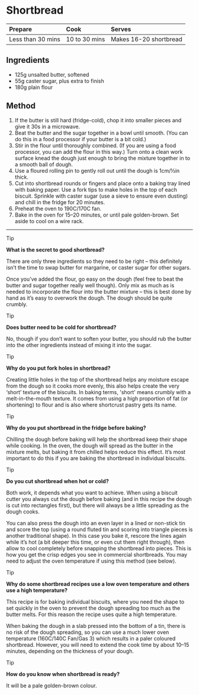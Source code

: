 # Shortbread

| Prepare | Cook | Serves |
| :--- | :--- | :--- |
| Less than 30 mins | 10 to 30 mins | Makes 16-20 shortbread |

## Ingredients

- 125g unsalted butter, softened
- 55g caster sugar, plus extra to finish
- 180g plain flour

## Method

1. If the butter is still hard (fridge-cold), chop it into smaller pieces and give it 30s in a microwave.
2. Beat the butter and the sugar together in a bowl until smooth. (You can do this in a food processor if your butter is a bit cold.)
1. Stir in the flour until thoroughly combined. (If you are using a food processor, you can add the flour in this way.) Turn onto a clean work surface knead the dough just enough to bring the mixture together in to a smooth ball of dough.
1. Use a floured rolling pin to gently roll out until the dough is 1cm/½in thick.
1. Cut into shortbread rounds or fingers and place onto a baking tray lined with baking paper. Use a fork tips to make holes in the top of each biscuit. Sprinkle with caster sugar (use a sieve to ensure even dusting) and chill in the fridge for 20 minutes.
1. Preheat the oven to 190C/170C fan.
1. Bake in the oven for 15–20 minutes, or until pale golden-brown. Set aside to cool on a wire rack.

---

> [!TIP]
> **What is the secret to good shortbread?**
> 
> There are only three ingredients so they need to be right – this definitely isn’t the time to swap butter for margarine, or caster sugar for other sugars.
> 
> Once you’ve added the flour, go easy on the dough (feel free to beat the butter and sugar together really well though). Only mix as much as is needed to incorporate the flour into the butter mixture – this is best done by hand as it’s easy to overwork the dough. The dough should be quite crumbly.

> [!TIP]
> **Does butter need to be cold for shortbread?**
> 
> No, though if you don’t want to soften your butter, you should rub the butter into the other ingredients instead of mixing it into the sugar.

> [!TIP]
> **Why do you put fork holes in shortbread?**
> 
> Creating little holes in the top of the shortbread helps any moisture escape from the dough so it cooks more evenly, this also helps create the very ‘short’ texture of the biscuits. In baking terms, 'short' means crumbly with a melt-in-the-mouth texture. It comes from using a high proportion of fat (or shortening) to flour and is also where shortcrust pastry gets its name.

> [!TIP]
> **Why do you put shortbread in the fridge before baking?**
> 
> Chilling the dough before baking will help the shortbread keep their shape while cooking. In the oven, the dough will spread as the butter in the mixture melts, but baking it from chilled helps reduce this effect. It’s most important to do this if you are baking the shortbread in individual biscuits.

> [!TIP]
> **Do you cut shortbread when hot or cold?**
> 
> Both work, it depends what you want to achieve. When using a biscuit cutter you always cut the dough before baking (and in this recipe the dough is cut into rectangles first), but there will always be a little spreading as the dough cooks.
> 
> You can also press the dough into an even layer in a lined or non-stick tin and score the top (using a round fluted tin and scoring into triangle pieces is another traditional shape). In this case you bake it, rescore the lines again while it’s hot (a bit deeper this time, or even cut them right through), then allow to cool completely before snapping the shortbread into pieces. This is how you get the crisp edges you see in commercial shortbreads. You may need to adjust the oven temperature if using this method (see below).

> [!TIP]
> **Why do some shortbread recipes use a low oven temperature and others use a high temperature?**
> 
> This recipe is for baking individual biscuits, where you need the shape to set quickly in the oven to prevent the dough spreading too much as the butter melts. For this reason the recipe uses quite a high temperature.
> 
> When baking the dough in a slab pressed into the bottom of a tin, there is no risk of the dough spreading, so you can use a much lower oven temperature (160C/140C Fan/Gas 3) which results in a paler coloured shortbread. However, you will need to extend the cook time by about 10–15 minutes, depending on the thickness of your dough.

> [!TIP]
> **How do you know when shortbread is ready?**
> 
> It will be a pale golden-brown colour.

